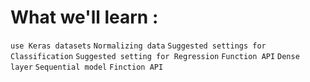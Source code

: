 # What we'll learn :

 `use Keras datasets` `Normalizing data` `Suggested settings for Classification` `Suggested setting for Regression` `Function API` `Dense layer` `Sequential model` `Finction API`
